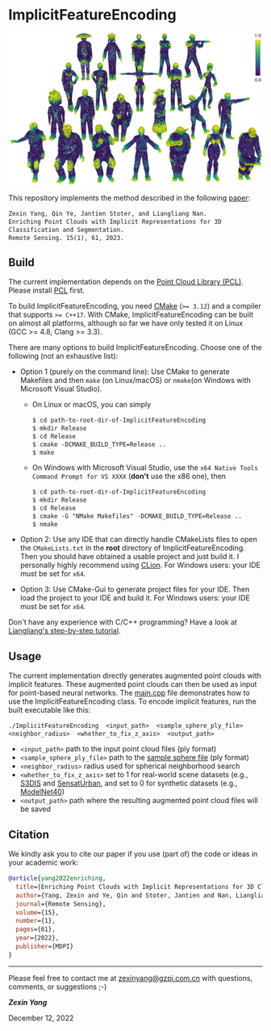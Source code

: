 # ImplicitFeatureEncoding

<p align="center"> 
  <img src="./image/person.jpg">
<p/>

This repository implements the method described in the following [paper](https://www.mdpi.com/2072-4292/15/1/61):
```
Zexin Yang, Qin Ye, Jantien Stoter, and Liangliang Nan. 
Enriching Point Clouds with Implicit Representations for 3D Classification and Segmentation.
Remote Sensing. 15(1), 61, 2023.
```

## Build
The current implementation depends on the [Point Cloud Library (PCL)](https://pointclouds.org).
Please install [PCL](https://pointclouds.org/downloads/#cross-platform) first.

To build ImplicitFeatureEncoding, you need [CMake](https://cmake.org/download/) (`>= 3.12`) and a compiler that supports `>= C++17`.
With CMake, ImplicitFeatureEncoding can be built on almost all platforms,
although so far we have only tested it on Linux (GCC >= 4.8, Clang >= 3.3).

There are many options to build ImplicitFeatureEncoding. Choose one of the following (not an exhaustive list):

- Option 1 (purely on the command line): Use CMake to generate Makefiles and then `make` (on Linux/macOS) or `nmake`(on
  Windows with Microsoft
  Visual Studio).
    - On Linux or macOS, you can simply
      ```
      $ cd path-to-root-dir-of-ImplicitFeatureEncoding
      $ mkdir Release
      $ cd Release
      $ cmake -DCMAKE_BUILD_TYPE=Release ..
      $ make
      ```
    - On Windows with Microsoft Visual Studio, use the `x64 Native Tools Command Prompt for VS XXXX` (**don't** use the
      x86 one), then
      ```
      $ cd path-to-root-dir-of-ImplicitFeatureEncoding
      $ mkdir Release
      $ cd Release
      $ cmake -G "NMake Makefiles" -DCMAKE_BUILD_TYPE=Release ..
      $ nmake
      ```

- Option 2:
  Use any IDE that can directly handle CMakeLists files to open the `CMakeLists.txt` in the **root** directory
  of ImplicitFeatureEncoding.
  Then you should have obtained a usable project and just build it.
  I personally highly recommend using [CLion](https://www.jetbrains.com/clion/).
  For Windows users: your IDE must be set for `x64`.

- Option 3:
  Use CMake-Gui to generate project files for your IDE.
  Then load the project to your IDE and build it.
  For Windows users: your IDE must be set for `x64`.

Don't have any experience with C/C++ programming?
Have a look at <a href="https://github.com/LiangliangNan/Easy3D/blob/main/HowToBuild.md">Liangliang's step-by-step
tutorial</a>.

## Usage
The current implementation directly generates augmented point clouds with implicit features. 
These augmented point clouds can then be used as input for point-based neural networks.
The [main.cpp](./code/main.cpp) file demonstrates how to use the ImplicitFeatureEncoding class.
To encode implicit features, run the built executable like this:
```commandline
./ImplicitFeatureEncoding  <input_path>  <sample_sphere_ply_file>  <neighbor_radius>  <whether_to_fix_z_axis>  <output_path>
```
- `<input_path>` path to the input point cloud files (ply format)
- `<sample_sphere_ply_file>` path to the [sample sphere file](./test_data/sample_spheres) (ply format)
- `<neighbor_radius>` radius used for spherical neighborhood search
- `<whether_to_fix_z_axis>` set to 1 for real-world scene datasets (e.g.,
  [S3DIS](http://buildingparser.stanford.edu/dataset.html) and [SensatUrban](https://github.com/QingyongHu/SensatUrban),
  and set to 0 for synthetic datasets (e.g., [ModelNet40](https://modelnet.cs.princeton.edu/))
- `<output_path>` path where the resulting augmented point cloud files will be saved

## Citation
We kindly ask you to cite our paper if you use (part of) the code or ideas in your academic work:

```bibtex
@article{yang2022enriching,
  title={Enriching Point Clouds with Implicit Representations for 3D Classification and Segmentation},
  author={Yang, Zexin and Ye, Qin and Stoter, Jantien and Nan, Liangliang},
  journal={Remote Sensing},
  volume={15},
  number={1},
  pages={61},
  year={2022},
  publisher={MDPI}
}
```

---------

Please feel free to contact me at [zexinyang@gzpi.com.cn](zexinyang@tongji.edu.cn) with questions, comments, or suggestions ;-)

**_Zexin Yang_**

December 12, 2022
